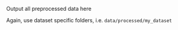 Output all preprocessed data here

Again, use dataset specific folders, i.e. `data/processed/my_dataset`